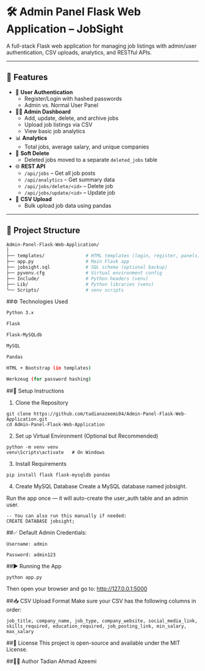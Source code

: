 # 🛠️ Admin Panel Flask Web Application – JobSight

A full-stack Flask web application for managing job listings with admin/user authentication, CSV uploads, analytics, and RESTful APIs.

---

## 🚀 Features

- 🔐 **User Authentication**
  - Register/Login with hashed passwords
  - Admin vs. Normal User Panel
- 🧑‍💼 **Admin Dashboard**
  - Add, update, delete, and archive jobs
  - Upload job listings via CSV
  - View basic job analytics
- 📊 **Analytics**
  - Total jobs, average salary, and unique companies
- 🔄 **Soft Delete**
  - Deleted jobs moved to a separate `deleted_jobs` table
- 🌐 **REST API**
  - `/api/jobs` – Get all job posts
  - `/api/analytics` – Get summary data
  - `/api/jobs/delete/<id>` – Delete job
  - `/api/jobs/update/<id>` – Update job
- 📁 **CSV Upload**
  - Bulk upload job data using pandas

---

## 📂 Project Structure

```bash
Admin-Panel-Flask-Web-Application/
│
├── templates/               # HTML templates (login, register, panels)
├── app.py                   # Main Flask app
├── jobsight.sql             # SQL schema (optional backup)
├── pyvenv.cfg               # Virtual environment config
├── Include/                 # Python headers (venv)
├── Lib/                     # Python libraries (venv)
└── Scripts/                 # venv scripts
```
##⚙️ Technologies Used
```bash
Python 3.x

Flask

Flask-MySQLdb

MySQL

Pandas

HTML + Bootstrap (in templates)

Werkzeug (for password hashing)
```
##🔧 Setup Instructions
1. Clone the Repository
```
git clone https://github.com/tadianazeemi04/Admin-Panel-Flask-Web-Application.git
cd Admin-Panel-Flask-Web-Application
```
2. Set up Virtual Environment (Optional but Recommended)
```
python -m venv venv
venv\Scripts\activate   # On Windows
```
3. Install Requirements
```
pip install flask flask-mysqldb pandas
```
4. Create MySQL Database
Create a MySQL database named jobsight.

Run the app once — it will auto-create the user_auth table and an admin user.
```
-- You can also run this manually if needed:
CREATE DATABASE jobsight;
```
##✅ Default Admin Credentials:
```
Username: admin

Password: admin123
```
##▶️ Running the App
```
python app.py
```
Then open your browser and go to:
http://127.0.0.1:5000

##📥 CSV Upload Format
Make sure your CSV has the following columns in order:
```
job_title, company_name, job_type, company_website, social_media_link, 
skills_required, education_required, job_posting_link, min_salary, max_salary
```
##📜 License
This project is open-source and available under the MIT License.

##👨‍💻 Author
Tadian Ahmad Azeemi

